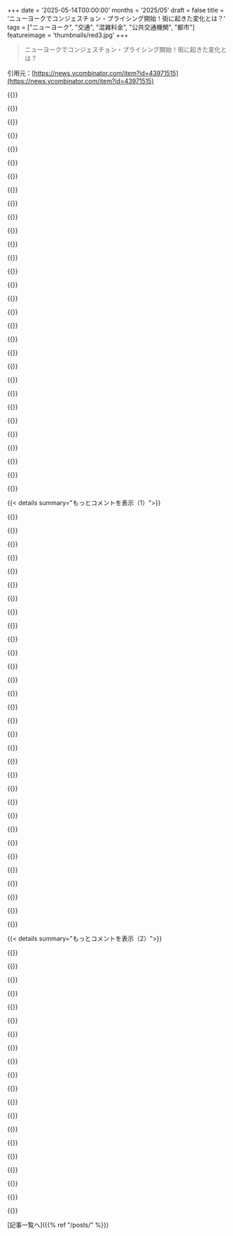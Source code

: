 +++
date = '2025-05-14T00:00:00'
months = '2025/05'
draft = false
title = 'ニューヨークでコンジェスチョン・プライシング開始！街に起きた変化とは？'
tags = ["ニューヨーク", "交通", "混雑料金", "公共交通機関", "都市"]
featureimage = 'thumbnails/red3.jpg'
+++

> ニューヨークでコンジェスチョン・プライシング開始！街に起きた変化とは？

引用元：[https://news.ycombinator.com/item?id=43971515](https://news.ycombinator.com/item?id=43971515)




{{<matomeQuote body="昔NYC住んでて，今は通勤してるんだけど，コンジェスチョン・プライシングで交通量と騒音が減ったのを感じるよ．公共交通がイマイチな都市の話で，NYC近郊には私営バスがあって電車より早くて快適なんだ．他の都市にも私営ミニバスってあるのかな？競争環境が解決策になるかもね．" userName="aynyc" createdAt="2025/05/15 02:42:44" color="#38d3d3">}}




{{<matomeQuote body="公共交通の民営化じゃなくて，良い公共交通が大事だね．2年前にNYC行ったけど，地下鉄の環状線がないとか，インフラがマジひどくて驚いた．問題はアメリカが車なしを考えられないことだと思う．俺はBerlinに住んでて車は持ってないけど，公共交通や自転車の方が便利だよ．自転車インフラもすごく良くなってるし，車で移動するメリットが少ないんだ．他の都市も色々対策してるし，私営バスの話ならライドプーリングの方が良い例かもね．" userName="virtualritz" createdAt="2025/05/15 09:39:43" color="#ff5733">}}




{{<matomeQuote body="＞個人的には，本当の問題は車だと思う．アメリカはまだ車なしじゃ考えられないんだ．NYC以外の全てのアメリカね．NYCでは世帯の45．6%が車を持ってるよ．Berlinでは49%だって．リンクはここ．https://www.titlemax.com/discovery-center/u-s-cities-with-th...https://www.berliner-zeitung.de/en/car-free-berlin-li.113268" userName="Thorrez" createdAt="2025/05/15 11:32:00" color="">}}




{{<matomeQuote body="ちょっとそれを自分で証明しちゃってる感じだね．NYCの方が車の所有者は少ないのに，歩行者天国とか通り抜けできない道が一つもないんだよ．完全に現実的なのに，車なしを想像できない都市って感じだね．" userName="steadicat" createdAt="2025/05/15 11:40:08" color="">}}




{{<matomeQuote body="理由の一つは，アメリカの公共交通がどうも怪しい（sketchy）ことかな．例えばチェーンソー男の事件（https://www.newsweek.com/man-armed-chainsaw-threatens-bart-r...）もあったしね．それに比べてヨーロッパとかアジアの交通システムは整備されてて安全に見えるよ．自転車もヨーロッパの都市の方が安全だしね．" userName="jfim" createdAt="2025/05/15 11:34:41" color="#ff5c5c">}}




{{<matomeQuote body="君は exaggerating してるか，NYCにあまり長くいないかどっちかだね．Broadwayの半分は今車が通れないし，Wall Streetも同じ．週末に閉鎖するサマーストリートもあるよ．専用の自転車レーンや isolated path も市内にたくさんあるんだ．もっとあるべきか？もちろん．でも全くないか？いや，そんなことないよ．" userName="ochoseis" createdAt="2025/05/15 12:02:37" color="">}}




{{<matomeQuote body="車を通行止めにするってことの考えが違うのかもね．君が言うBroadwayの近くに住んでるけど，あれは通り抜けできちゃうんだよ．歩行者は狭い歩道にいる感じ．俺が育った非アメリカの都市の歩行者天国（https://sana.ae/wp-content/uploads/2020/04/Corso-Italia-Stre...）と比べると全然違うんだ（https://flatironnomad.nyc/wp-content/uploads/2022/05/4.2-Pla...）．これがまさに俺にとって『アメリカは車なしを想像できない』って意味だよ．" userName="steadicat" createdAt="2025/05/15 13:02:34" color="#785bff">}}




{{<matomeQuote body="一番近いスーパーまで約33 milesもあるんだ．電車も uber もバスもないよ．アメリカはめちゃくちゃ広いんだ．高速で横断するのに何日もかかるし．‟お前ら車好きすぎ”って言われるのもう疲れたよ．俺が‟徒歩圏内”にバスがあったのは Los Angeles countyだけ．CaliforniaはGermanyより広くて，俺はCaliforniaから高速で36時間も離れたとこに住んでる．これが‟車が好きな”理由だよ．" userName="genewitch" createdAt="2025/05/15 14:18:49" color="#ff5c5c">}}




{{<matomeQuote body="イタリア全体でも，New York州のたった2倍の大きさしかないんだ．" userName="genewitch" createdAt="2025/05/15 14:36:28" color="">}}




{{<matomeQuote body="僕の考えだと、公共交通の衰退は民主党の優先順位が変わったせいだと思うんだ。90年代はインフラとか具体的な公共サービス重視だったのに、今は環境問題とかDEIとかジェンダーアイデンティティに力入れてるみたいでさ。<br>SFとLA間の高速鉄道とか、BARTの環状線完成とか、SFの公立学校改善とか、ホームレス問題とか、本当に必要なことが全然進まなくてイライラするんだよね。すごく緊急な問題なのに、いつも後回しにされてる気がする。<br>もちろん共和党は基本的にこういう取り組み自体に反対だけど。<br>民主党の中で変えようとするのはすごく難しかった。高学歴で話もうまくて、自信満々の人たち（僕なんかより全然）ばかりで、参加するどころか政策に影響与えるのも大変なんだ。<br>だからもう、知るか、僕は共和党員になる！って思った。でも、そうしても公共交通が良くなるわけじゃないんだよね。<br>だから、こういうことなんだよ…" userName="tlogan" createdAt="2025/05/15 12:58:51" color="">}}




{{<matomeQuote body="ニューヨーク市って、イタリアで人口が多い上位4都市圏を合わせたより多くの人が住んでるんだよ。イタリアの人口はニューヨーク州の約3倍だけど、州の人口の半分はNYCエリアに集中してるんだ。" userName="genewitch" createdAt="2025/05/15 18:34:25" color="">}}




{{<matomeQuote body="イギリスの多くの地域が80年代にこれやったんだけど、ひどいことになっちゃって、ほとんどの市長や自治体はロンドンモデルに移行しようとしてるんだ。会社が入札でバスサービスの定額料金を提示して（基本的に運転手を用意して時刻表通りに運行するって約束）、TfLが全運賃を集める方式。TfLはバスのほとんども供給してると思う、一定の基準を満たすためだけど、会社はそれをリースして維持しなきゃいけない。<br>これだと、民間企業がコストを下げようと努力するからコストは民間化されるけど、利益（もしあれば）は公共機関に社会化されるってこと。これでTfLは全43区でバスに乗れるシステム全体のパスを提供できるようになって、バス移動がお得になるんだ。" userName="PaulRobinson" createdAt="2025/05/15 07:50:54" color="#ff5733">}}




{{<matomeQuote body="地下鉄で誰かがチェーンソーを振り回したのが一度きりでも、それがすごく記憶に残るニュースになって、「公共交通は全部危ない」っていう話の根拠になっちゃうのは面白いよね。その記事7年前ので、誰も怪我してないし、その男は逮捕されてる。（ところで、なんで2009年の写真使ったんだろう？）<br>一方、アメリカで自家用車の運転手による銃撃死亡事故は2018年以降2倍以上に増えて、1日1件以上起きてるんだ。これは他の武器での脅迫とか、他のロードレイジは含まれてないし、事故の衝突も含まれてない。アメリカでは毎日120人以上が車（「自家用交通」の圧倒的多数）で亡くなってて、年間200万人以上が怪我でERに行ってるんだ。<br>それで公共交通が危ないって？車運転するのに比べたら全然そんなことないよ。" userName="dahart" createdAt="2025/05/15 14:08:01" color="#785bff">}}




{{<matomeQuote body="＞＞他の大きな都市で、商業が集中してるエリアに民間のミニバスとかないのか気になるな？<br>実は、プライベートバスもあるんだ。例えばチリのSantiago。収益も顧客満足度も成功したんだ。問題は、存続できないこと。十分な”政治的資本”を払わない時期が来て、（国有化されて）地元の政治家に接収されちゃうんだ。<br>社会主義者によるプライベートバスシステムの国有化の結果は悲惨だよ、少なくともSantiagoのケースではね。まず、新しくできた公営バスサービスは、60M USDの利益から一晩で600Mの巨額損失になったんだ[1]。つまり収益がマイナス10倍。サービスも悪くなったんだ[1]。でもそれ自体は新しい話じゃない。<br>さて、それから約12年後。システムはあまりにもお金を垂れ流すから、政府はバス運賃を上げるしかなかった。運賃値上げが、何十年もなかったような国内最大規模の暴動を引き起こしたんだ[2]。<br>その暴動の中から、若い抗議者が一人頭角を現した。彼は新しい憲法のアイデアを持って現れた。若い社会主義者のリーダーだ。あるGabriel Boric[3]、彼はチリ大学学生連盟の会長選挙でチリ共産党のリーダーに勝って立候補して当選したんだ[4]。<br>こうして僕らは元の場所に戻ってきた：うまくいってた民間のバスサービスが社会主義者の政治家たちによって公営バスシステムに替えられ、それが実際の利益の10倍ものお金を垂れ流した。公営バスの資金難とそれに続く運賃値上げが大規模な暴動につながり、それが社会主義者をチリの大統領に押し上げる直接のきっかけになった。要するに、成功した民間の地元バス事業が社会主義者のバスシステムに替えられ、それが破綻したんだ。この社会主義のアイデアの破綻が、さらに多くの社会主義を広げることになった、今度は国レベルでね。<br>この一連の出来事、始まりから終わりまでたった20年だったんだ。<br>[1] URL省略<br>[2] URL省略<br>[3] URL省略<br>[4] URL省略" userName="IG_Semmelweiss" createdAt="2025/05/15 03:30:55" color="#45d325">}}




{{<matomeQuote body="アメリカの人口の〜20％を例外とは言わないと思うな。都市部とは全然違う状況だけど、同じくらい正当だよ。<br>それに、アメリカの都市は他の地域の有機的に成長した古い都市に比べると、広大なスプロールだよ。それが歩きやすさに大きな違いを生むんだ。" userName="gmueckl" createdAt="2025/05/15 15:09:31" color="">}}




{{<matomeQuote body="それが唯一の理由じゃないけど、一般的にアメリカの歴史で、「なんでこんな変なものがこんな変なやり方なの？」っていう問いの答えの一部は、たいてい「racism（人種差別）」にあるんだ。<br>公共交通機関を避けるのは、歴史的に裕福な白人が貧困層全般、特に黒人との接触を避ける一つの方法だった。公共交通機関の資金を減らしたり閉鎖したりすることは、結果的にそういう層に不均衡な打撃を与えるんだ。<br>繰り返すけど、これが唯一の説明じゃないけど、多くのことについて一番シンプルな説明だよ。" userName="saalweachter" createdAt="2025/05/15 12:33:36" color="">}}




{{<matomeQuote body="それ聞いたことあるよ、確かに独特で変だよね！<br>でも去年の公共交通での数百件の死亡事故について話しても、車での何万件ものひどい事故による死に比べたら全然大したことないんだ。<br>ちなみにPaul Walkerの死に方、地下鉄のチェーンソー事件とかネクロフィリアみたいに記憶に残ってるんだよね…不気味だったから。" userName="dahart" createdAt="2025/05/15 16:11:06" color="">}}




{{<matomeQuote body="え？日本の地下鉄は90年代に神経ガス攻撃があったことで悪名高いじゃん。2014年には中国のKunmingで33人が大量ナイフ攻撃で殺されたし、フランスでも地下鉄や電車での襲撃が何度かあったよ。<br>だけどポイントは、それらの事件はBARTのやつも含めて、普通じゃないってこと。<br>それを理由に公共交通を避けるのは、飛行機事故怖いから飛行機乗らないとか、長年劇場や音楽イベントで起きてる色んな虐殺事件怖いから行かないのと同じだよ。" userName="h2zizzle" createdAt="2025/05/15 12:09:02" color="">}}




{{<matomeQuote body="日本ではほとんど私営バスなんだ。多くは私鉄会社がやってて、駅から遠い人たちがもっと電車使いやすくなるようにしてるんだよ。<br>駅から歩いて25分の場所がバスで10分とかになって、バスも頻繁に来て便利なんだ。" userName="socalgal2" createdAt="2025/05/15 09:43:14" color="">}}




{{<matomeQuote body="世界のたくさんの場所で公共バスシステムはやってるよ - 私にはそれが一番普通に思えるな。<br>「社会主義」とかいう話じゃないし（HNではいつも悪い言葉だけど）。" userName="mmooss" createdAt="2025/05/15 05:33:09" color="">}}




{{<matomeQuote body="それに、アメリカの国勢調査でいう「都市部」の定義ってよく勘違いされてるよ。<br>広い土地でも都市部になっちゃうんだ。<br>だから「都市部」って言っても、高密度の街の中心部ってわけじゃないんだよね。" userName="ghaff" createdAt="2025/05/15 15:33:20" color="">}}




{{<matomeQuote body="Londonは知らないけど、多くの場所でこういうシステムは運転手にとってひどい労働条件になるんだ。<br>給料は安いし、シフトの組み方は信じられないくらい変なこともある。<br>例えば、5:30から10:00まで働いて、それから14:00から17:00までとか。<br>休憩時間もほとんどなくて、トイレ行く時間もないとかね。" userName="Thlom" createdAt="2025/05/15 08:38:44" color="">}}




{{<matomeQuote body="解決策はもっと公共交通と自転車レーンを増やすことだよ。<br>日本の例もあるし、人口密度は言い訳にならない。<br>NYCが電車を増やせないのは、アメリカが車中心だからなんだ。<br>政治的な圧力も足りないしね。<br>ヨーロッパから見たら明らかだよ。いつか変われば、自然と良くなるはずさ。" userName="virtualritz" createdAt="2025/05/15 22:55:55" color="#ff5c5c">}}




{{<matomeQuote body="「都市部」の定義（2000戸）っておかしいし、Metroから遠い人を「othering」してるだけだよ。<br>Berlinの話から「アメリカ人は車好き」って飛躍するのも変。<br>GermanyはCAより狭くて人口倍だし、CAは一部に集中してるだけなんだ。<br>私の家は全然田舎じゃないよ。" userName="genewitch" createdAt="2025/05/15 18:07:34" color="#ff5733">}}




{{<matomeQuote body="どんなバスの話？<br>GreyhoundとかChinatownバスは都市間だよね。<br>住宅地と中心部をつなぐのは公共交通の役目だよ。<br>それは儲からないからね（車が優遇されてるし）、社会全体で費用を分担する必要があるんだ。<br>田舎に郵便配達するのと同じ考え方だね。" userName="dfxm12" createdAt="2025/05/15 13:25:12" color="">}}




{{<matomeQuote body="Williamsburgに歩行者天国になった通りがあるよ。<br>どの通りだったか覚えてないけど。<br>Broadwayもflatiron buildingからunion squareまで路側帯が大きく拡張されたんだ。<br>遅いプロセスだけど、進んではいるよ。" userName="lbotos" createdAt="2025/05/15 11:58:22" color="">}}




{{<matomeQuote body="チリは知らないけど、公共システム運営って大変だよね。EUの競争導入で、フランスの国鉄(SNCF)みたいに、儲かる路線だけ民間が持ってって、赤字路線の維持が難しくなるのが心配なんだ。結局、儲からない路線のために税金が増えるかサービスが悪くなるかって話で、民間を儲けさせるために余計に払うのは嫌だな。自家用車規制もあるのに、新しいEVなんて買えない人たちがどうなるか心配だよ。" userName="vladvasiliu" createdAt="2025/05/15 06:40:02" color="#ff5c5c">}}




{{<matomeQuote body="このコメント全体おかしいけど、最後の政権は交通機関に資金出したけど、もちろん今の政権が巻き戻してるってことだけ言っとくわ。リンクはこれね。<br>https://www.transit.dot.gov/about/news/biden-harris-administ...<br>https://www.transportation.gov/briefing-room/biden-harris-ad..." userName="TingPing" createdAt="2025/05/15 14:39:49" color="">}}




{{<matomeQuote body="俺さ、London に住んでた時に congestion pricing 導入前と後で街が劇的に変わるのを見たんだ。効果はマジすごかったよ。NYCでは導入遅すぎ。反対する連中の slippery slope 論とかマジ意味わかんない。行ったこともない人が文句言ってんだもん。” Idaho のトラックが取られる”とかありえないだろ。NYC郊外から車で来てた人が、行動変えなきゃって文句言ってたのも意外だったな。それこそが狙いなのに。あと、路上無料駐車場なくすべきだし、ガソリン車はもっと金取るか禁止すべきだと思うね。" userName="jmyeet" createdAt="2025/05/14 15:04:58" color="#ff5733">}}




{{<matomeQuote body="なんで slippery slope が不思議なの？しょっちゅう起こるじゃん。室内禁煙だって最初は一つの街だけだったのに、やり方調整して訴訟乗り越えたらあっという間に広まった。カジノ合法化もそう。Uber、飲酒年齢、大麻合法化とかもね。有料道路とか congestion pricing だけ違うなんてことある？( Idaho の Sun Valley とかはたぶん似たようなこともうやってるよ)。ICE 車が多くの政治家のターゲットになってるの、もし今後10年でそうなるって見えてないなら、全然見てない証拠だよ。" userName="listenallyall" createdAt="2025/05/14 21:45:44" color="">}}




{{< details summary="もっとコメントを表示（1）">}}

{{<matomeQuote body="＞なんで有料道路とか congestion pricing だけ違うの？<br>答えはマジ簡単だよ。違わない。広まらないって証明してみてよ、だって新しい税金ってほとんど広まるんだもん。<br>税金がどっか一つの州にできて、5年以内に他の州に広まんなかったこと、最近あった？" userName="gjsman-1000" createdAt="2025/05/14 22:20:44" color="">}}




{{<matomeQuote body="俺はさ、どんな交通サービスの利用コストを上げる措置にも根本的に反対なんだ。公共交通は無料、ガソリン税は廃止すべき。島で育った経験から言うと、移動コストが高いのは経済にマジで悪い。NYは大丈夫かもしれないけど、これが広まるのはダメだ。環境問題は置いといて。豊かになれば環境も良くなるって。生活大変なのにクリーンエネルギーなんて気にしてらんないだろ。" userName="potato3732842" createdAt="2025/05/14 22:49:25" color="">}}




{{<matomeQuote body="”slippery slope になるぞ”って議論には基本的に同情するよ。でもさ、渋滞にハマりすぎた身としては、俺は congestion pricing が広まってほしいんだ。”無料”の資源（道路）を時間っていうコストで払うのは、超非効率的だって経済学的に考えて当たり前だろ。" userName="ackfoobar" createdAt="2025/05/14 22:47:57" color="">}}




{{<matomeQuote body="これは slippery slope じゃなくて、 normalization の例だね。コメント主の例でわかる通りだよ（”NYCの congestion pricing”から”車が取られる”であって、”NYCの congestion pricing”から”別の場所でも congestion pricing”じゃない）。<br>とにかく、答えは超シンプル。congestion pricing は、同時に渋滞してて、かつ代替交通手段があって経済が崩壊しないエリアじゃないと経済的に成り立たないんだよ。NYCはアメリカでも数少ないそういう都市の一つだけど、それも80年の car-centric 設計の結果かもね。たぶん変わるだろうけど。" userName="woodruffw" createdAt="2025/05/14 22:03:15" color="#ff5c5c">}}




{{<matomeQuote body="電車も地下鉄もすぐそこにあんじゃん…" userName="zhivota" createdAt="2025/05/14 23:43:18" color="">}}




{{<matomeQuote body="スリッパリースロープはずっと前に起こって終わったと思うよ。”turnpike”とか”pike”って名前の道は山ほどあって、有料のも無料のもあるじゃん。NYCのコンジェスチョン・プライシングとFlorida Pikeの大きな違いって何？有料道路の増加を遅らせるために反対するのはいいけど、始まりじゃない。利用料は古い考え方だよ（時間帯別の値段設定もね）。" userName="lesuorac" createdAt="2025/05/14 22:29:37" color="#ff33a1">}}




{{<matomeQuote body="時間もコストだよ。あんたはお金のことしか見てないね。" userName="graeme" createdAt="2025/05/14 22:54:30" color="">}}




{{<matomeQuote body="いや、すごいね。今まで見た中で一番変な意見の一つだよ。”at use”って何が特別？多分、みんながタダで車を持てるべきかって疑問を避けたいからでしょ。車ローンは”at use”じゃないの？定期券が入るならなんで？色々な交通手段は競争してて、車が増えれば自転車や電車は減っちゃうんだよ。" userName="dcre" createdAt="2025/05/14 23:04:38" color="#45d325">}}




{{<matomeQuote body="”normalization, not a slippery slope”（正常化であって、スリッパリースロープではない）って、勝手な区別みたい。でも、どっちにしても、”NYCのコンジェスチョン・プライシング”から”車を取り上げられる”になるのを指して”slippery slope”って言ったのは元々の投稿者（OP）だよ。" userName="jasonfarnon" createdAt="2025/05/14 23:31:21" color="">}}




{{<matomeQuote body="貧しい人が生きるために車の保険やローン払う必要がある都市設計はいいのに、市内の価値ある場所使うのに数百ドル払うのはとんでもないって言うのは笑えるね。治安の心配はもっともだけど、安く避ける特権のために戦うより、直すために戦ったら？刑務所３倍とか、あなたの解決策が何であれさ。" userName="ackfoobar" createdAt="2025/05/15 01:41:46" color="#785bff">}}




{{<matomeQuote body="多くの政治家がNYCのコンジェスチョン・プライシングからEVを免除するよう提案してる。Londonでは免除されてるよ。政府は一つの目標で始めて拡大するのが普通。タバコでも起きてる。Beverly Hills CAやManhattan Beach CAは販売を完全禁止、Massachusettsはフレーバー禁止や特定世代への販売永久禁止を進めてる。これは”normalization”じゃなく、まさにslippery slopeだよ。" userName="listenallyall" createdAt="2025/05/14 22:20:48" color="#ff33a1">}}




{{<matomeQuote body="Japanは有罪率99%でも女性の56%が公共交通機関で痴漢されたと報告。これは解決できない。女性に公共交通機関を使わせるのはリスクが高い。そんな戦略で車文化には勝てない。New York Cityが公共交通機関を車と比べて中立的な選択肢にできるか怪しい。自転車も危険だし。車は悪いけど、代替手段も欠陥だらけで危険すぎる。車文化は絶対変わらないね。" userName="gjsman-1000" createdAt="2025/05/15 01:47:36" color="#ff5c5c">}}




{{<matomeQuote body="＞ Right, because you’re an elitist<br>こういうコメントの仕方はやめてくれ。ガイドライン違反だってこと、もう長いことここにいれば分かるだろ。" userName="tomhow" createdAt="2025/05/15 03:37:54" color="">}}




{{<matomeQuote body="だってさ、一旦車や道路、あるいは電車線路か何かに投資が行われたら、人々が適切だと思うように使うための人工的な区別なんてあるべきじゃないからね。" userName="potato3732842" createdAt="2025/05/14 23:10:34" color="">}}




{{<matomeQuote body="普通の有料道路なら、料金払いたくなきゃ別の道通ればいいじゃん。それでも同じ場所、同じ時間に着けるし。" userName="josephcsible" createdAt="2025/05/15 06:22:02" color="">}}




{{<matomeQuote body="New York Stateには、すでにNY Thruwayみたいな主要な有料道路があるし、New York Cityに入るための料金もあるじゃん。New JerseyとかConnecticutも同じ。コンジェスチョン・プライシングって、これまでの有料道路とか橋・トンネルの料金に上乗せされる新しい料金なんだよ。だから、記事で言ってる”利用料”っていうより、多くのドライバーにとっては全く新しい種類の料金、何かの始まりって感じなんだよね。" userName="listenallyall" createdAt="2025/05/15 06:17:27" color="#785bff">}}




{{<matomeQuote body="え、Lower Manhattanに無料駐車あるの？それが問題じゃん！<br>Sydney Australiaにはコンジェスチョン・チャージはないけど、CBDの駐車場代はめちゃ高いし、無料駐車なんてないんだ。一方通行やバスレーン、低速制限とかで運転も大変で罰金リスクも高い。これが実質的な料金になってて、みんな中心部へは公共交通を選ぶんだよ。定期的に車で行くのは高すぎて無理だからね。" userName="jaza" createdAt="2025/05/15 05:10:08" color="#45d325">}}




{{<matomeQuote body="まさにこれ、俺が言いたいことなんだ。<br>交通渋滞ってのは、本質的には汚染みたいな外部性なんだよね。<br>社会が今、金銭的な負担として払ってるものは、以前は無駄な時間として払ってたもの。<br>元々そこにあったコストを明確にしたことで、システムがそれに対応して、より賢く振る舞えるようになったんだ。" userName="zzzbra" createdAt="2025/05/14 22:57:53" color="#38d3d3">}}




{{<matomeQuote body="Subwayでの重罪暴行が今年9%増えたって情報、オンラインで見つからないんだけど。<br>Postですら今年の重罪暴行率は横ばいって報道してるよ[1]。主要犯罪は前年比18%減らしいし。NYCのことって、扇情的な話が歪められて伝わりがちなんだよね。<br>[1]: https://nypost.com/2025/04/03/us-news/nyc-subway-crime-drops..." userName="woodruffw" createdAt="2025/05/15 01:57:40" color="#ff5733">}}




{{<matomeQuote body="色んな人が色んなこと言うよね。<br>市内のほぼ全ての特別利益団体がコンジェスチョン免除を求めてたけど、ほとんど通らなかった。<br>俺は、これ自体が滑りやすい坂道の良い証拠になるとは思わないな。" userName="woodruffw" createdAt="2025/05/14 23:29:49" color="">}}




{{<matomeQuote body="ほんとそれ。<br>清掃員だってCEOの隣で渋滞にはまる権利は十分にあるよ。<br>もしそれが嫌なら何か変えればいいけど、現実的にはCEOの方がそうする能力もインセンティブも一番ある。<br>こういう人工的な価格の歪みって、結局、行動を変えるのに一番適した立場にいた人が一番得するんだよね。" userName="potato3732842" createdAt="2025/05/14 23:12:43" color="">}}




{{<matomeQuote body="法が変わったからって、それが全部ズルズルと他のことに繋がるスリッパリー・スロープじゃないって区別が大事だよ。コンジェスチョン・プライシングを始めることが、いきなりみんなの車を没収することに繋がるわけじゃないんだ。前にも言ったけど、これは僕も同意だよ。わかりやすく言うとね、みんなに選挙権が与えられたって変化はあったけど、それが犬に投票権を与えることに繋がらなかったでしょ。変化って、新しい安定した状態をもたらすこともあるんだよ。" userName="woodruffw" createdAt="2025/05/14 23:35:51" color="#ff33a1">}}




{{<matomeQuote body="＞多くの人が車より公共交通機関を選ぶってホント？<br>それって本当かな？Sydneyで実際の統計を見たとき驚いたんだよね、ほとんどの人が仕事に車を使ってるって。でも、CBD以外の場所で働いてる人が多いからそう見えるだけかもしれないね。Balmainから自転車で通勤してたとき、毎朝CBDに入ってくる車がものすごい渋滞してたよ。そこからなら自転車で15分くらいで行けるし、バスでも15分なのにね。" userName="koyote" createdAt="2025/05/15 09:38:37" color="">}}




{{<matomeQuote body="Congestion Pricing区域での車のスピード…あのグラフはマジで物語ってるね。NYCだと車は一番遅い自転車乗りより速く走れないし、ちょっと走れるランナーより遅いんだ。それだけでこれが正しい道ってわかるよ。あんなにインフラとか頑張ってるのに、誰も速く移動できないなんて。時速9マイルなんて、一番遅くてビビりな自転車乗りでももっと速いのにね。" userName="ben7799" createdAt="2025/05/15 16:31:49" color="">}}




{{<matomeQuote body="この政策は支持するし、何年も自転車通勤してたんだけど、あえて反対の意見を言うとね：人がウォーキングや自転車じゃなく車を選ぶ理由はスピードだけじゃないんだ。<br>＊体の不自由な人もいて、自転車や歩くのが無理でも運転ならできる人もいる。<br>＊極寒、猛暑、土砂降り…車は天候から隔離してくれる。<br>＊車は他の人から隔離してくれる。特に、不快な接触を受けやすいグループにとっては重要だったりするんだ。<br>＊荷物を運ぶのがめちゃくちゃ楽になる。<br>＊これすごく大事なんだけど、他の車にぶつけられたとき、車に乗ってないより乗ってる方がずっと安全だよ。多くの自転車通勤推進派はここを軽視しがちだけど、自転車乗りに事故にあったことあるか聞くと、車にぶつけられて骨折したって人がものすごく多いんだ。自転車に乗る人が増えるのは全力で支持するよ。でも最適な解決策は色々な移動手段を組み合わせることだと思うな。車は悪くない、パズルの一つのピースにすぎないんだ。<br>（ちなみに今自転車通勤してない理由は、雨の日に自転車で滑って足首を完全に壊したから。自転車の非致死事故の統計って、詳しく見ると結構怖いんだよね。全体的な死亡統計は自転車の方が良いっていつも言われるけど、死ななくてもマジでひどい目に遭う可能性はあるんだよ。）" userName="munificent" createdAt="2025/05/15 17:53:39" color="#ff5c5c">}}




{{<matomeQuote body="＞車に乗ってる方が他の車にぶつけられたときずっと安全<br>この問題の解決策は、車を増やすことじゃなくて、車を減らすこと（そして多分、運転免許を取得・維持する基準を厳しくすること）だよ。" userName="cmeacham98" createdAt="2025/05/15 18:14:49" color="">}}




{{<matomeQuote body="データはないけど、低速で車同士がぶつかるより、低速で自転車同士がぶつかる方が安全なんてことは絶対ないと思うよ。" userName="munificent" createdAt="2025/05/15 18:52:58" color="">}}




{{<matomeQuote body="低速なら戦車同士がぶつかるのが一番安全だろ。<br>車のサイズと重量競争も結局そっちに向かってるわけだ、「家族の安全のためにデカいSUVに乗る」ってね。まあ、他の人のことなんてどうでもいいんだろうね。車を持ってない奴は貧乏やめて買えってか。" userName="Mawr" createdAt="2025/05/15 23:09:05" color="">}}




{{<matomeQuote body="計算上ありえないな。<br>運動エネルギー＝0.5mv^2<br>片方のシナリオでは、二つの変数が文字通り桁違いに小さいし、関数は二乗で大きくなるんだから。" userName="tizzy" createdAt="2025/05/15 23:06:12" color="">}}




{{<matomeQuote body="そうだよ、車の衝突ではエネルギーはめちゃくちゃ大きいけど、そのエネルギーを車が吸収する割合もずっと大きいんだ。<br>俺の顔には数フィートのクラッシャブルゾーンなんてない、骨の上に数ミリの皮膚があるだけだよ。" userName="munificent" createdAt="2025/05/15 23:40:01" color="">}}

{{</details>}}




{{< details summary="もっとコメントを表示（2）">}}

{{<matomeQuote body="都市交通を良くしようって話で，車の優遇とか移動困難者の話を持ち出すのはやめなよ．こういう話って「アーバニスト政策」に反論するために出てきて，急にマイノリティの利用者を気にするんだよね．問題は，道路空間が車に不公平に割り当てられてて，変えにくいこと．だって「車は荷物運びやすい」とか「移動困難者もいる」とか言うでしょ？ それはそうだけど，移動困難者でも改造自転車に乗れるし，安全なとこならカーゴバイクでソファとかも運んでるよ．都市で速さ求めるなら自転車か徒歩．快適さだけで車に乗るわけじゃないって，君も言ったじゃん，車にひかれそうだからって．それは運転手が自転車レーンに道譲らないせいだよ．" userName="tizzy" createdAt="2025/05/15 23:01:48" color="#ff33a1">}}




{{<matomeQuote body="この話はね，運転する理由がスピードじゃない人に「自転車は遅くない」って言っても，運転やめさせられないよってこと．説得したいなら，相手の本当の動機を分かんないとダメだよ．" userName="munificent" createdAt="2025/05/15 23:39:02" color="">}}




{{<matomeQuote body="＞もし人を説得したいなら，その人の本当の動機を理解する必要がある．そうだね．でも，そうしようとすると，アメリカが車に執着する歴史とか，それに絡む人種差別とか「子供が危険だ！」みたいな話まで掘り下げなきゃいけない．それはムリゲーだよ．統計で運転が地下鉄より危険だってハッキリしてても，人は信じない．これって文化の問題なんだよね．アメリカの他の文化的問題みたいに，何百年ものシステム的な人種差別が原因だよ．ゆっくり，計画的に壊していくしかないね．" userName="const_cast" createdAt="2025/05/16 05:39:08" color="#45d325">}}




{{<matomeQuote body="＞車にひかれた時，車内にいる方が車外よりずっと安全だ．自転車通勤を勧める人たちはこの点を隠しがち．自転車は全体的に安全って言うけど，事故経験を聞くと，車にひかれて骨折したって人が多いんだ．＜br＞（今，自転車通勤してないのは，通勤中に水たまりで滑って足首をひどく痛めたから．自転車の非死亡事故の統計って，掘り下げると結構怖いんだよね．みんな死亡率統計は自転車の方が良いって言うけど，死ななくてもマジでひどい目にあうことはある．）＜br＞怪我があるのは本当だけど，早死にする確率が半分になるってのはすごい統計だよね．だから，統計的に平均的な人なら，車通勤より自転車通勤の方がずっと安全だって言えるかな．詳しくは Forbes のこの記事見てみて． https://www.forbes.com/sites/carltonreid/2024/12/18/18-year-..." userName="gpm" createdAt="2025/05/15 18:07:28" color="#45d325">}}




{{<matomeQuote body="＞移動困難で自転車や徒歩ができないけど運転できる人もいる．＜br＞移動困難な人が電動の乗り物を使う権利はもちろんあるよ．車でも電動車椅子みたいな小さいのでもね．＜br＞でも，みんなが子供の頃からよく歩いたり自転車に乗ったりする社会の方が，みんなが車で移動する社会より，移動困難な人の数は少ないって認識すべき．ここには逆向きのフィードバックループがあるんだ．車社会では移動困難が増えて，さらに電動乗り物が増える．歩く社会では移動困難が減って，電動乗り物も減る．" userName="abdullahkhalids" createdAt="2025/05/15 18:23:24" color="#38d3d3">}}




{{<matomeQuote body="僕は今，自転車通勤のせいで移動困難になってるよ．＜br＞でも，うん，みんながもっと歩いて健康的になるのは良いことだよね．" userName="munificent" createdAt="2025/05/15 18:53:59" color="">}}




{{<matomeQuote body="僕が思ったのは，元々の投稿者が「夜遅く移動する女性」を意味してるってことかな．" userName="jkubicek" createdAt="2025/05/15 18:38:12" color="">}}




{{<matomeQuote body="そうだね．あるいは，貧しい地域の金持ちとか，保守的な地域のゲイやトランスジェンダーの人とか，人種差別的な地域の Black の人とか，色々．＜br＞嫌がらせされたり，カツアゲされたり，襲われたりするリスクが高い人全般のことだよ．" userName="munificent" createdAt="2025/05/15 18:54:49" color="">}}




{{<matomeQuote body="俺が行った交通機関が充実してる都市はどこも，高速道路網も広いし，公共交通網も充実してるんだよね．＜br＞でもネットだと「車を排除しろ」か「交通機関を邪魔しろ」みたいな極端な意見ばっかり．＜br＞現実には，俺はどっちも欲しいな．" userName="harrall" createdAt="2025/05/15 21:32:00" color="#ff33a1">}}




{{<matomeQuote body="ぶっちゃけ、今の世の中って99％車向けに最適化されてるから、車を禁止しろっていうのは、合理的でも正しくもないけど、まあ釣り合い取れた反応ではあるよね。" userName="Mawr" createdAt="2025/05/15 23:12:14" color="">}}




{{<matomeQuote body="そうそう、ゼロから99％にする話じゃなくてさ。99％から95％にする話をしてるんだよ。それでも、どう考えても“車寄り”には変わりないじゃん。大騒ぎしてる奴らはおかしいね。" userName="const_cast" createdAt="2025/05/16 05:40:28" color="">}}




{{<matomeQuote body="＞ * 車に轢かれた時は車内にいた方が安全。これは自転車通勤派が隠してることだ。自転車は安全と言うけど、事故経験あるか聞くと、車に轢かれて骨折って人が多い。<br>マジ？そんなに書いて自分が何言ってるか気づかないの？それ最高の逆説だよ。サイクリストが車と事故るから、もっと車増やそうって？ワオ。<br>＞ もっと自転車や徒歩の人を応援するよ。でも最適なのはマルチモーダル。車は悪くない、パズルの一部だよ。<br>君の言う“もっと多くの人”って、どう見ても圧倒的に車寄りじゃん。今の歩行＆自転車1％をせいぜい5％にするくらいに考えてるけど、80％以上を目指すべきなんだよ。完全に考え方が間違ってる。" userName="Mawr" createdAt="2025/05/15 23:03:44" color="#38d3d3">}}




{{<matomeQuote body="こういう超攻撃的な返信が、普通の人をサイクリングから遠ざけるんだよ。<br>俺は自転車通勤者だよ。何年も自転車で仕事に行ってた。ガソリン入れるのは年に3回くらい。<br>俺は君の味方だけど、君は自転車に熱心すぎて、俺が君みたいに熱狂的じゃないと、俺の議論がどれだけ“逆説的”か理解してないって思うんだな。<br>車を増やすべきなんて一度も言ってない。車に乗ってる人を降ろしたいなら、まずなんで彼らが車に乗ってるのか理解する必要がある、スピードなんてその答えの一部だって言っただけだよ。" userName="munificent" createdAt="2025/05/15 23:43:46" color="#ff5c5c">}}




{{<matomeQuote body="引用された車が必要な理由（移動困難者、悪天候、運搬）に対して、それぞれの理由が都市の交通システム全体を車に最適化する理由にはならない、と一つずつ丁寧に反論している。<br>移動困難者には歩行者用インフラも役立つし、配達や送迎は交通規制エリアでも可能と説明。<br>悪天候には公共交通もシェルターなどがあり、車だけが快適なわけではない。<br>荷物運搬は仕事以外では稀で、レンタカーの方が経済的だと分析。いずれも車を禁止するのではなく、“車を最優先しない”都市設計の利点を強調している。非常に詳細で、論理的。" userName="greggyb" createdAt="2025/05/16 22:08:38" color="#ff33a1">}}




{{<matomeQuote body="前のコメントからの続き。<br>“車内の方が安全”という引用に対し、“そもそも事故らない方が安全”と反論。車両関連の死傷者を減らした都市に共通する点として、1.多様な交通手段の選択肢、2.他モードと競合する場所での交通量と速度の削減、の2点を挙げる。交通システムは単一モード優先ではなく、選択肢が重要だと強調。<br>特に、交通量と速度の削減が事故減少の主要因と述べ、“ロード”と“ストリート”の区別（ロードは高速接続、ストリートは生活空間）が重要だと解説。都市内ではこの区別を明確にし、人が集まるストリートでは通過交通を排除し、車の速度を落とす（交通静穏化）必要があると主張。これは車を禁止するのではなく、都市のシステム全体を設計し、車内外の人々をより安全にするための議論だと結論づけている。情報量が非常に多い。" userName="greggyb" createdAt="2025/05/16 22:08:58" color="#785bff">}}




{{<matomeQuote body="＞ 車は悪くない<br>多くの人が“車は悪い”と言う時、実は“現在の利用率では車は悪い”と言ってるんだよ。<br>これは“black lives matter”が通常“black lives matter as well”を意味するのと同じだね。" userName="micromacrofoot" createdAt="2025/05/15 18:17:43" color="">}}




{{<matomeQuote body="都市での車がいかに遅いかって驚くよね。最近、20分運転したのに、歩行者に追い抜かれちゃったよ。" userName="sjducb" createdAt="2025/05/15 17:35:28" color="">}}




{{<matomeQuote body="NYCで自転車と車を分離する高架の自転車道や、e-bikeやe-scooter用の地下または高架トンネルを作るアイデアを提案している。<br>主要な区間を平均時速15 mphで移動できるような効率的なコンパクト交通を可能にすることで、居住性に大きなメリットがあると考えている。" userName="AtlasBarfed" createdAt="2025/05/15 21:05:44" color="#ff5c5c">}}




{{<matomeQuote body="めっちゃ高いし、どこ行くにも常に上り下りしないといけないなら全然便利じゃないじゃん。" userName="Mawr" createdAt="2025/05/15 23:14:59" color="">}}

{{</details>}}



[記事一覧へ]({{% ref "/posts/" %}})
